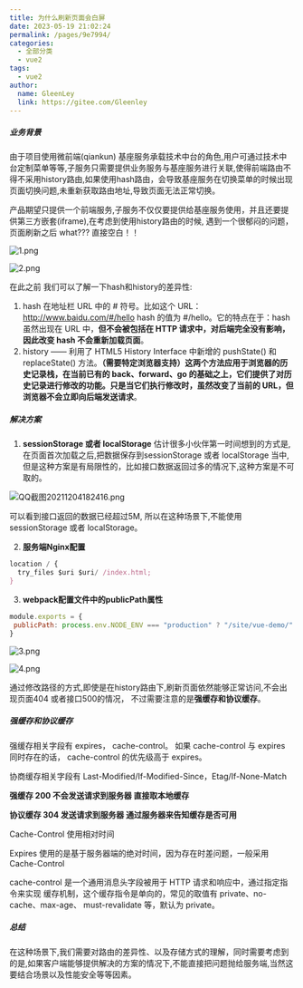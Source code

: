 ```yaml
---
title: 为什么刷新页面会白屏
date: 2023-05-19 21:02:24
permalink: /pages/9e7994/
categories: 
  - 全部分类
  - vue2
tags: 
  - vue2
author: 
  name: GleenLey
  link: https://gitee.com/Gleenley
---
```


##### 业务背景
由于项目使用微前端(qiankun) 基座服务承载技术中台的角色,用户可通过技术中台定制菜单等等,子服务只需要提供业务服务与基座服务进行关联,使得前端路由不得不采用history路由,如果使用hash路由，会导致基座服务在切换菜单的时候出现页面切换问题,未重新获取路由地址,导致页面无法正常切换。

<!-- more -->

产品期望只提供一个前端服务,子服务不仅仅要提供给基座服务使用，并且还要提供第三方嵌套(iframe),在考虑到使用history路由的时候, 遇到一个很郁闷的问题， 页面刷新之后 what??? 直接空白！！

![1.png](https://p6-juejin.byteimg.com/tos-cn-i-k3u1fbpfcp/bed05be3be04488ba68f7c26a8f787ce~tplv-k3u1fbpfcp-watermark.image?)


![2.png](https://p6-juejin.byteimg.com/tos-cn-i-k3u1fbpfcp/25308e70b6804865b235e1631406c1fb~tplv-k3u1fbpfcp-watermark.image?)

在此之前 我们可以了解一下hash和history的差异性:
1. hash 在地址栏 URL 中的 # 符号。比如这个 URL：http://www.baidu.com/#/hello hash 的值为 #/hello。它的特点在于：hash 虽然出现在 URL 中，**但不会被包括在 HTTP 请求中，对后端完全没有影响，因此改变 hash 不会重新加载页面**。
2. history —— 利用了 HTML5 History Interface 中新增的 pushState() 和 replaceState() 方法。**（需要特定浏览器支持）这两个方法应用于浏览器的历史记录栈，在当前已有的 back、forward、go 的基础之上，它们提供了对历史记录进行修改的功能。只是当它们执行修改时，虽然改变了当前的 URL，但浏览器不会立即向后端发送请求**。

##### 解决方案
1. **sessionStorage 或者 localStorage** 
估计很多小伙伴第一时间想到的方式是,在页面首次加载之后,把数据保存到sessionStorage 或者 localStorage 当中, 但是这种方案是有局限性的，比如接口数据返回过多的情况下,这种方案是不可取的。



![QQ截图20211204182416.png](https://p3-juejin.byteimg.com/tos-cn-i-k3u1fbpfcp/8770b3175d2b4fa499ce96abed3592c6~tplv-k3u1fbpfcp-watermark.image?)

可以看到接口返回的数据已经超过5M, 所以在这种场景下,不能使用sessionStorage 或者 localStorage。

2. **服务端Nginx配置**

```js
location / {
  try_files $uri $uri/ /index.html;
}
```
3. **webpack配置文件中的publicPath属性**

```js
module.exports = {
 publicPath: process.env.NODE_ENV === "production" ? "/site/vue-demo/" : "/",  //路径从 "./" 修改成  "/"
}
```


![3.png](https://p3-juejin.byteimg.com/tos-cn-i-k3u1fbpfcp/a28c92974f314a54b80b6b0095b05fce~tplv-k3u1fbpfcp-watermark.image?)


![4.png](https://p6-juejin.byteimg.com/tos-cn-i-k3u1fbpfcp/d76a7ef1d00849a2aa4bfafdc1d33461~tplv-k3u1fbpfcp-watermark.image?)

通过修改路径的方式,即使是在history路由下,刷新页面依然能够正常访问,不会出现页面404 或者接口500的情况，
不过需要注意的是**强缓存和协议缓存**。


##### 强缓存和协议缓存
强缓存相关字段有 
expires，
cache-control。
如果 cache-control 与 expires 同时存在的话，
 cache-control 的优先级高于 expires。

协商缓存相关字段有 Last-Modified/If-Modified-Since，Etag/If-None-Match

**强缓存  200 不会发送请求到服务器 直接取本地缓存**

**协议缓存  304  发送请求到服务器 通过服务器来告知缓存是否可用**


Cache-Control 使用相对时间

Expires 使用的是基于服务器端的绝对时间，因为存在时差问题，一般采用 Cache-Control


cache-control 是一个通用消息头字段被用于 HTTP 请求和响应中，通过指定指令来实现 缓存机制，这个缓存指令是单向的，常见的取值有 private、no-cache、max-age、 must-revalidate 等，默认为 private。

##### 总结
在这种场景下,我们需要对路由的差异性、以及存储方式的理解，同时需要考虑到的是,如果客户端能够提供解决的方案的情况下,不能直接把问题抛给服务端,当然这要结合场景以及性能安全等等因素。





